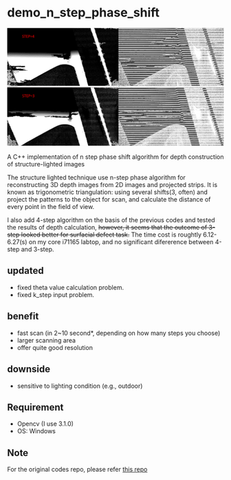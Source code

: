 # demo_n_step_phase_shift


![alt text](https://github.com/1TTT9/demo_n_step_phase_shift/blob/main/images/demo.png?raw=true)

A C++ implementation of n step phase shift algorithm for depth construction of structure-lighted images

The structure lighted technique use n-step phase algorithm for reconstructing 3D depth images from 2D images and projected strips.
It is known as trigonometric triangulation: using several shifts(3, often) and project the patterns to the object for scan, 
and calculate the distance of every point in the field of view. 

I also add 4-step algorithm on the basis of the previous codes and tested the results of depth calculation, ~~however, it seems that the outcome of 3-step looked better for surfacial defect task.~~
The time cost is roughtly 6.12-6.27(s) on my core i71165 labtop, and no significant difererence between 4-step and 3-step.


## updated 
  - fixed theta value calculation problem.
  - fixed k_step input problem.

## benefit 
  - fast scan (in 2~10 second*, depending on how many steps you choose)
  - larger scanning area
  - offer quite good resolution

## downside
 - sensitive to lighting condition (e.g., outdoor)
 

## Requirement
  - Opencv (I use 3.1.0)
  - OS: Windows
  

## Note
 For the original codes repo, please refer [this repo](https://github.com/phreax/structured_light) 



